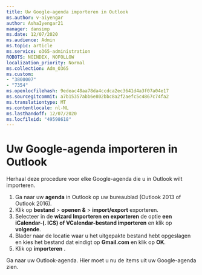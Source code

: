 ```yaml
---
title: Uw Google-agenda importeren in Outlook
ms.author: v-aiyengar
author: AshaIyengar21
manager: dansimp
ms.date: 12/07/2020
ms.audience: Admin
ms.topic: article
ms.service: o365-administration
ROBOTS: NOINDEX, NOFOLLOW
localization_priority: Normal
ms.collection: Adm_O365
ms.custom:
- "3800007"
- "7354"
ms.openlocfilehash: 9edeac48aa78da4ccdca2ec3641d4a3f07a04e17
ms.sourcegitcommit: a7b15357abb6e802bbc8a2f2aefc5c4867c74fa2
ms.translationtype: MT
ms.contentlocale: nl-NL
ms.lasthandoff: 12/07/2020
ms.locfileid: "49598618"
---
```

# <a name="import-your-google-calendar-to-outlook"></a>Uw Google-agenda importeren in Outlook

Herhaal deze procedure voor elke Google-agenda die u in Outlook wilt importeren.

1. Ga naar uw **agenda** in Outlook op uw bureaublad (Outlook 2013 of Outlook 2016).
1. Klik op **bestand**  >  **openen &**  >  **import/export** exporteren.
1. Selecteer in de **wizard Importeren en exporteren** de optie **een iCalendar-(. ICS) of VCalendar-bestand importeren** en klik op **volgende**.
1. Blader naar de locatie waar u het uitgepakte bestand hebt opgeslagen en kies het bestand dat eindigt op **Gmail.com** en klik op **OK**.
1. Klik op **importeren** .

Ga naar uw Outlook-agenda. Hier moet u nu de items uit uw Google-agenda zien.
